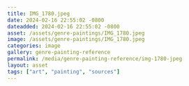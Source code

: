 ```yaml
---
title: IMG_1780.jpeg
date: 2024-02-16 22:55:02 -0800
dateadded: 2024-02-16 22:55:02 -0800
asset: /assets/genre-paintings/IMG_1780.jpeg
image: /assets/genre-paintings/IMG_1780.jpeg
categories: image
gallery: genre-painting-reference
permalink: /media/genre-painting-reference/img-1780-jpeg
layout: asset
tags: ["art", "painting", "sources"]
--- 
```


